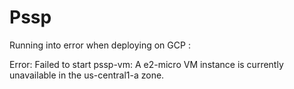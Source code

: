 # Pssp

Running into error when deploying on GCP :

Error: Failed to start pssp-vm: A e2-micro VM instance is currently unavailable in the us-central1-a zone.
